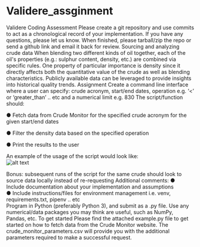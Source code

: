 # Validere_assginment

Validere Coding Assessment
Please create a git repository and use commits to act as a chronological record of your implementation.  If you have any questions, please let us know.  When finished, please tarball/zip the repo or send a github link and email it back for review.
Sourcing and analyzing crude data 
When blending two different kinds of oil together, each of the oil's properties (e.g.: sulphur content, density, etc.) are combined via specific rules. One property of particular importance is density since it directly affects both the quantitative value of the crude as well as blending characteristics. Publicly available data can be leveraged to provide insights into historical quality trends.
Assignment
Create a command line interface where a user can specify: crude acronym, start/end dates, operation e.g. ‘<’ or ‘greater_than’ .. etc and a numerical limit e.g. 830
The script/function should:

●	Fetch data from Crude Monitor for the specified crude acronym for the given start/end dates

●	Filter the density data based on the specified operation

●	Print the results to the user


An example of the usage of the script would look like:<br />
![alt text](https://github.com/jeremy763/Validere_assginment/blob/master/Screen%20Shot%202021-09-25%20at%2012.25.58%20PM.png)



Bonus: subsequent runs of the script for the same crude should look to source data locally instead of re-requesting 
Additional comments:
●	Include documentation about your implementation and assumptions <br />
●	Include instructions/files for environment management i.e. venv, requirements.txt, pipenv .. etc <br />
Program in Python (preferably Python 3), and submit as a .py file. Use any numerical/data packages you may think are useful, such as NumPy, Pandas, etc.
To get started
Please find the attached example.py file to get started on how to fetch data from the Crude Monitor website.
The crude_monitor_parameters.csv will provide you with the additional parameters required to make a successful request.
